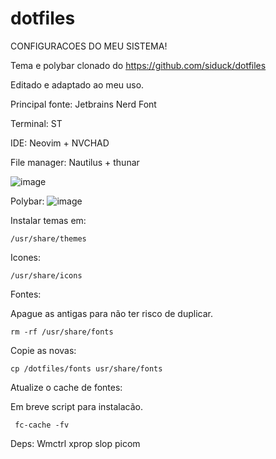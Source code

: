 # dotfiles
CONFIGURACOES DO MEU SISTEMA!

Tema e polybar clonado do https://github.com/siduck/dotfiles

Editado e adaptado ao meu uso.

Principal fonte: Jetbrains Nerd Font

Terminal: ST

IDE: Neovim + NVCHAD

File manager: Nautilus + thunar

![image](https://user-images.githubusercontent.com/48987652/161431162-24ba91a8-e238-4035-847d-57f00204ab95.png)

Polybar:
![image](https://user-images.githubusercontent.com/48987652/161431832-d154cfe8-a40b-4c2d-b12b-a1d770f98ef0.png)



Instalar temas em:

    /usr/share/themes

Icones:

    /usr/share/icons

Fontes:

Apague as antigas para não ter risco de duplicar.

    rm -rf /usr/share/fonts

Copie as novas:

    cp /dotfiles/fonts usr/share/fonts

Atualize o cache de fontes:

Em breve script para instalacão.

     fc-cache -fv

Deps:
Wmctrl
xprop
slop
picom
